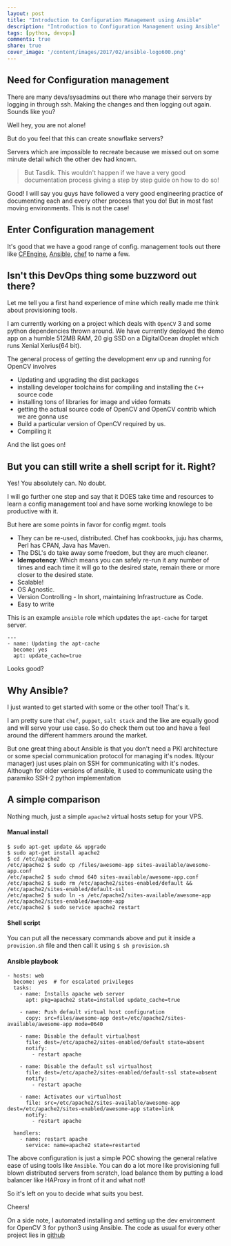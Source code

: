 ```yaml
---
layout: post
title: "Introduction to Configuration Management using Ansible"
description: "Introduction to Configuration Management using Ansible"
tags: [python, devops]
comments: true
share: true
cover_image: '/content/images/2017/02/ansible-logo600.png'
---
```


## Need for Configuration management

There are many devs/sysadmins out there who manage their servers by logging in through ssh. Making the changes and then logging out again. Sounds like you?

Well hey, you are not alone!

But do you feel that this can create snowflake servers? 

Servers which are impossible to recreate because we missed out on some minute detail which the other dev had known.

> But Tasdik. This wouldn't happen if we have a very good documentation process giving a step by step guide on how to do so!

Good! I will say you guys have followed a very good engineering practice of documenting each and every other process that you do! But in most fast moving
environments. This is not the case! 

## Enter Configuration management

It's good that we have a good range of config. management tools out there like [CFEngine](http://cfengine.com/), [Ansible](http://ansible.com/), [chef](http://getchef.com/chef) to name a few. 

## Isn't this DevOps thing some buzzword out there?

Let me tell you a first hand experience of mine which really made me think about provisioning tools.

I am currently working on a project which deals with `OpenCV` 3 and some python dependencies thrown around. We have currently deployed the demo app on a humble 512MB RAM, 20 gig SSD on a DigitalOcean droplet which runs Xenial Xerius(64 bit).

The general process of getting the development env up and running for OpenCV involves
- Updating and upgrading the dist packages
- installing developer toolchains for compiling and installing the `C++` source code
- installing tons of libraries for image and video formats
- getting the actual source code of OpenCV and OpenCV contrib which we are gonna use
- Build a particular version of OpenCV required by us.
- Compiling it

And the list goes on! 

## But you can still write a shell script for it. Right?

Yes! You absolutely can. No doubt. 

I will go further one step and say that it DOES take time and resources to learn a config management tool and have some working knowlege to be productive with it.

But here are some points in favor for config mgmt. tools

- They can be re-used, distributed. Chef has cookbooks, juju has charms, Perl has CPAN, Java has Maven.
- The DSL's do take away some freedom, but they are much cleaner.
- **Idempotency**: Which means you can safely re-run it any number of times and each time it will go to the desired state, remain there or more closer to the desired state.
- Scalable!
- OS Agnostic. 
- Version Controlling - In short, maintaining Infrastructure as Code.
- Easy to write

This is an example `ansible` role which updates the `apt-cache` for target server.

```
---
- name: Updating the apt-cache
  become: yes
  apt: update_cache=true
```

Looks good?


## Why Ansible?

I just wanted to get started with some or the other tool! That's it.

I am pretty sure that `chef`, `puppet`, `salt stack` and the like are equally good and will serve your use case. So do check them out too and have a feel around the different hammers around the market.

But one great thing about Ansible is that you don't need a PKI architecture or some special communication protocol for managing it's nodes. It(your manager) just uses plain on SSH for communicating with it's nodes. Although for older versions of ansible, it used to communicate using the paramiko SSH-2 python implementation

## A simple comparison

Nothing much, just a simple `apache2` virtual hosts setup for your VPS.

#### Manual install

```
$ sudo apt-get update && upgrade
$ sudo apt-get install apache2
$ cd /etc/apache2
/etc/apache2 $ sudo cp /files/awesome-app sites-available/awesome-app.conf
/etc/apache2 $ sudo chmod 640 sites-available/awesome-app.conf
/etc/apache2 $ sudo rm /etc/apache2/sites-enabled/default && /etc/apache2/sites-enabled/default-ssl
/etc/apache2 $ sudo ln -s /etc/apache2/sites-available/awesome-app /etc/apache2/sites-enabled/awesome-app
/etc/apache2 $ sudo service apache2 restart

```

#### Shell script

You can put all the necessary commands above and put it inside a `provision.sh` file and then call it using `$ sh provision.sh`

#### Ansible playbook

```
- hosts: web
  become: yes  # for escalated privileges
  tasks:
    - name: Installs apache web server
      apt: pkg=apache2 state=installed update_cache=true

    - name: Push default virtual host configuration
      copy: src=files/awesome-app dest=/etc/apache2/sites-available/awesome-app mode=0640 

    - name: Disable the default virtualhost
      file: dest=/etc/apache2/sites-enabled/default state=absent
      notify:
        - restart apache

    - name: Disable the default ssl virtualhost
      file: dest=/etc/apache2/sites-enabled/default-ssl state=absent
      notify:
        - restart apache

    - name: Activates our virtualhost
      file: src=/etc/apache2/sites-available/awesome-app dest=/etc/apache2/sites-enabled/awesome-app state=link
      notify:
        - restart apache

  handlers:
    - name: restart apache
      service: name=apache2 state=restarted
```

The above configuration is just a simple POC showing the general relative ease of using tools like `Ansible`. You can do a lot more like provisioning full blown distributed servers from scratch, load balance them by putting a load balancer like HAProxy in front of it and what not!

So it's left on you to decide what suits you best.

Cheers!

On a side note, I automated installing and setting up the dev environment for OpenCV 3 for python3 using Ansible. The code as usual for every other project lies in [github](https://github.com/prodicus/opencv3-ansible-vagrant-playbook)

